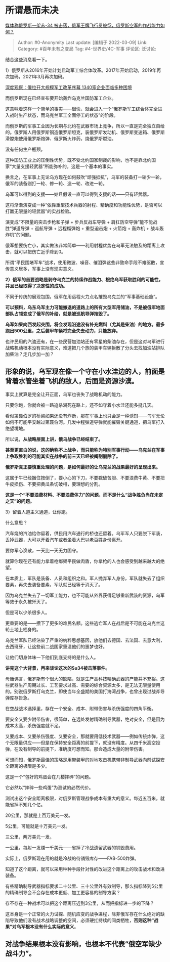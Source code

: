 # 所谓悬而未决
[媒体称俄罗斯一架苏-34 被击落，俄军王牌飞行员被俘，俄罗斯空军的作战能力如何？](https://www.zhihu.com/question/520344855/answer/2377934468)

> Author: #0-Anonymity
> Last update: [编辑于 2022-03-09]
> Link:
> Category: #百年未有之变局
> Tag: #4-世界史/4C-军事
> 评论区:
> 泛讨论:

结合这些消息看一下。

1）俄罗斯从2016年开始计划启动军工综合体改革。2017年开始启动，2019年再次加码，2021年3月再次加码。

[深度观察：俄拉开大规模军工改革序幕 1340家企业面临多种困境​](https://link.zhihu.com/?target=http%3A//www.xinhuanet.com/mil/2021-03/29/c_1211087758.htm)

而俄罗斯现在已经宣布要开始轰炸乌克兰国防军工企业。

这意味着这样一个简单的事实——很快，就会进入一个“俄罗斯军工综合体完全进入战时生产状态，而乌克兰军工全面停工的状态”的阶段。

而俄罗斯的军事工业因为长期与北约在武器市场上竞争，所以一直是完全独立自给的。俄罗斯人用俄罗斯钢造俄罗斯坦克，装俄罗斯发动机、俄罗斯变速箱、俄罗斯滑膛炮使用俄罗斯炮弹、俄罗斯火炸药，烧俄罗斯燃油。

没有任何生产瓶颈。

这种国防工业上的压倒性优势，既不受北约国家制裁的影响，也不是靠北约国家“大量支援轻武器”所能弥补的。这是一个基本的事实。

换言之，在军事上无论乌方现在如何鼓吹“顽强抵抗”，乌军的装备打一轮少一轮，俄军的装备则打一轮、修一轮、造一轮、改进一轮。

乌军可以得到的支援——姑且假设一直可以得到支援的话——只有轻武器。

这将渐渐演变成一种“依靠重型技术兵器的射程、精确度和功能性优势，是否可以打赢无限量的轻武器”的实战检验。

演变成“不限量的突击步枪和子弹 + 步兵反战车导弹 + 肩扛防空导弹”能不能战胜“弹道导弹 + 巡航导弹 + 远程榴弹炮 + 重型迫击炮 + 火箭炮 + 轰炸机 + 战斗轰炸机”的问题。

俄军想要伤亡小，其实做法非常简单——利用射程优势在乌军无法触及的距离上攻击，就可以把伤亡近乎降到0。

所谓“平民围堵军车”战术，使用微波、噪音、催泪弹这些非致命手段不难驱散，宣传意义居多，军事上没有现实意义。

**2）俄军的首要战略是剥夺乌克兰的持续作战能力、根绝乌军获取胜利的可能性，并且已经取得了决定性的成功。**

不同于传统的展现包围，俄军在用远程火力点名摧毁乌克兰的“军事基础设施”。

**可以预料，乌东乌军主力可能撤退的道路上的所有大型军用储油，不是被俄军地面部队占领变成了俄军的补给，就是被巡航导弹摧毁了。**

**乌军如果向西发起突围，将会发现沿途没有补充燃料（尤其是柴油）的地方。最多跑出500公里，之后装甲车辆将完全失去动力，只能放弃。**

也许民用的汽油还有，在一些民营加油站还有零星的柴油存在，但是这对乌军进行战略机动根本没有实际意义，难道把几个旅的装甲车辆拆散了分头去找加油站排队加柴油？走几步加一加？

## 形象的说，乌军现在像一个守在小水洼边的人，前面是背着水管坐着飞机的敌人，后面是资源沙漠。

事实上就算是完全让开正面，乌军也丧失了战略机动的能力。

只要你跑，你就会被一路追杀渴死在路上，还不如守着小水洼还能多挺几天。

看似第聂伯罗的桥梁如果还没有炸断，那在军事上也只会是一种诱饵——乌军无论如何不可能平安越过第聂伯河。几发中程弹道导弹就能摧毁关键通道，把乌军打入绝望境地。

所以说，**从战略层面上讲，俄乌战争已经结束了。**

**甚至更直白的说，这的确称不上战争，而只能称为特别军事行动——乌克兰在军事上争取胜利的可能其实在战争的前三天已经被阉割删除了。**

**俄罗斯真正要慎重处理的问题，是如何最好的让乌克兰的战果最好的呈现出来。**

这属于牛已经捆住按倒了，要小心的下刀，不要戳破苦胆、不要浪费牛黄、不要把牛皮损伤、不要把黄瓜条切破相，要理想的分割。

**这是一个“不要浪费材料、不要浪费体力”的问题，而不是什么“战争胜负尚在未定之天”的问题。**

3）留着人道主义通道，让你跑。

什么意思？

汽车烧的汽油给你留着，供民用汽车通行的桥也还留着。乌军军人只要脱下军装，丢掉武器，大可以开着汽车或者坐着大巴以老百姓身份离开。

要你军心涣散，一天比一天无力固守。

就算你现在还有能力拿着枪绑架平民做肉盾，你拿枪的人也会感受到越来越大的绝望。

在本质上，军队是装备、人员和组织之和。军人抛弃军人身份，军队就失去了组织要素，再失去装备要素，军队就已经等于消灭了。

因为乌克兰失去了一切军工能力，也不可能从外界获得足够重新武装的资源，乌军等效于永久被歼灭了。

但是可以少杀很多人。

更重要的是——攒下了更多的难民名额。这些逃亡军人在战后是不可能在乌克兰这轮土地上栖身的。

乌克兰军队已经沾染了严重的纳粹思想基因，放他们去德国、去法国、去意大利，去西班牙，让这些前二战国家重温他们的噩梦也好。

让他们切身体味一下他们到底支持的是什么人。

**讲完这个大背景，再来谈论这次的Su34被击落事件。**

毋庸讳言，俄罗斯有个很大的缺陷，就是生产高科技精确武器的产能并不充裕。这些武器生产周期过长、工艺要求过高、需要的综合资源太多，是无法无限量使用的。别说俄罗斯打乌克兰，即使当年全盛期的美国打海湾战争，也曾出现过战斧导弹库存告急。

在空战战术选择里，存在一个安全、成本、附带伤害与杀伤强度的四角平衡。

要安全又要少附带伤害，很简单，在远处发射精确制导武器，绝对安全，但是因为成本太高，杀伤强度就不足。

又要成本、又要杀伤强度、又要安全，那就要用低技术武器——例如传统炸弹，这个无限量供应——但是在保持安全距离的前提下，就没有精度。从四千米高空投弹，在没有制导的前提下，准确度可想而知。那会造成大量的附带伤害。

可想而知，俄罗斯最佳的策略是用带装甲的对地攻击机携带非制导武器向前试探安全距离的极限是多少。

这是一个“包好的鸡蛋会在几楼摔碎”的问题。

它必然以“摔碎一些鸡蛋”为测试的必然代价。

测试出这个安全距离极限，对俄罗斯管理战争成本有重大的意义。每近五百米，就能省掉不知几个亿。

20公里，那就是上百万美元一发。

5公里，可能就是十万美元一发。

三公里，两万美元一发。

一公里，每射一发赚一千美元——省掉了冷战遗留武器的销毁费用。

实际上，俄罗斯现在用的就是冷战的待销毁库存——FAB-500炸弹。

知道了这个距离，就可以采用种种手段针对性的改进这个距离上的攻击战术和改进装备。

有些精确制导武器指标要求二十公里、三十公里外有效制导，那么指标降到5公里的精确制导会不会存在成本更低、加工更容易的制导方案？

存不存在一种战术可以把这个距离压近到3公里，从而把指标进一步的下降？

这本身是一个正常的火力试探、随机应变的战争进程，除非俄军存在什么绝对的缺陷导致他们没有战术战略调整的空间，必须硬扛持续的同类牺牲，**否则这种“战果”对乌军根本没有什么实际的意义**。

## 对战争结果根本没有影响，也根本不代表“俄空军缺少战斗力”。
